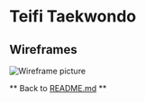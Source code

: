 # Teifi Taekwondo

## Wireframes

![Wireframe picture](./documentation/wireframes.png)

** Back to [README.md](./README.md) **